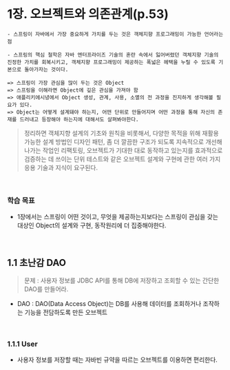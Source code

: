 # 1장. 오브젝트와 의존관계(p.53)

```
- 스프링이 자바에서 가장 중요하게 가치를 두는 것은 객체지향 프로그래밍이 가능한 언어라는 점

- 스프링의 핵심 철학은 자바 엔터프라이즈 기술의 혼란 속에서 잃어버렸던 객체지향 기술의 진정한 가치를 회복시키고, 객체지향 프로그래밍이 제공하는 폭넓은 헤택을 누릴 수 있도록 기본으로 돌아가자는 것이다.

=> 스프링이 가장 관심을 많이 두는 것은 Object
=> 스프링을 이해라면 Object에 깊은 관심을 가져야 함
=> 애플리키에시녕에서 Object 생성, 관계, 사용, 소멸의 전 과정을 진지하게 생각해볼 필요가 있다.
=> Object는 어떻게 설계돼야 하는지, 어떤 단위로 만들어지며 어떤 과정을 통해 자신의 존재를 드러내고 등장해야 하는지에 대해서도 살펴봐야한다.
```

> 정리하면 객체지향 설계의 기초와 원칙을 비롯해서, 다양한 목적을 위해 재활용 가능한 설계 방법인 디자인 패턴, 좀 더 깔끔한 구조가 되도록 지속적으로 개선해나가는 작업인 리팩토링, 오브젝트가 기대한 대로 동작하고 있는지를 효과적으로 검증하는 데 쓰이는 단위 테스트와 같은 오브젝트 설계와 구현에 관한 여러 가지 응용 기술과 지식이 요구된다.

<br />

### 학습 목표
  - 1장에서는 스프링이 어떤 것이고, 무엇을 제공하는지보다는 스프링이 관심을 갖는 대상인 Object의 설계와 구현, 동작원리에 더 집중해야한다.

<br />

## 1.1 초난감 DAO

> 문제 : 사용자 정보를 JDBC API를 통해 DB에 저장하고 조회할 수 있는 간단한 DAO를 만들어라.

* DAO : DAO(Data Access Object)는 DB를 사용해 데이터를 조회하거나 조작하는 기능을 전담하도록 만든 오브젝트

<br />

### 1.1.1 User
- 사용자 정보를 저장할 때는 자바빈 규약을 따르는 오브젝트를 이용하면 편리한다.